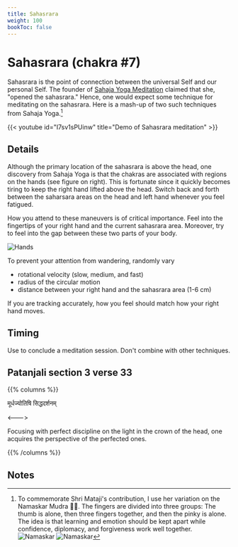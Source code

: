 ```yaml
---
title: Sahasrara
weight: 100
bookToc: false
---
```


# Sahasrara (chakra #7)

Sahasrara is the point of connection between the universal Self and
our personal Self.
The founder of [Sahaja Yoga Meditation](https://us.sahajayoga.org/)
claimed that she, "opened the sahasrara." Hence, one would expect some
technique for meditating on the sahasrara. Here is a mash-up of two
such techniques from Sahaja Yoga.[^tribute]

{{< youtube id="I7sv1sPUinw" title="Demo of Sahasrara meditation" >}}

## Details

Although the primary location of the sahasrara is above the head, one
discovery from Sahaja Yoga is that the chakras are associated with
regions on the hands (see figure on right). This is fortunate since it
quickly becomes tiring to keep the right hand lifted above the
head. Switch back and forth between the saharsara areas on the head
and left hand whenever you feel fatigued.

How you attend to these maneuvers is of critical importance. 
Feel into the fingertips of your right hand and the current
sahasrara area.  Moreover, try to feel into the gap between these
two parts of your body.

![Hands](hands.png)

To prevent your attention from wandering, randomly vary

- rotational velocity (slow, medium, and fast)
- radius of the circular motion
- distance between your right hand and the sahasrara area (1-6 cm)

If you are tracking accurately, how you feel should match how your right hand moves.

## Timing

Use to conclude a meditation session. Don't combine with other techniques.

## Patanjali section 3 verse 33

{{% columns %}}

मूर्धज्योतिषि सिद्धदर्शनम्

<--->

Focusing with perfect discipline on the light in the crown of the
head, one acquires the perspective of the perfected ones.

{{% /columns %}}

## Notes

[^tribute]: To commemorate Shri Mataji's contribution, I use her
variation on the Namaskar Mudra 🙏🏼. The fingers are divided into three
groups: The thumb is alone, then three fingers together, and then the
pinky is alone. The idea is that learning and emotion should be kept
apart while confidence, diplomacy, and forgiveness work well together.    
![Namaskar](namaskar1.webp) ![Namaskar](namaskar2.webp)
